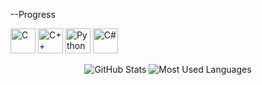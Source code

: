 --Progress
<p>
  <img src="https://cdn.jsdelivr.net/gh/devicons/devicon/icons/c/c-original.svg" alt="C" width="40" height="40"/>
  <img src="https://cdn.jsdelivr.net/gh/devicons/devicon/icons/cplusplus/cplusplus-original.svg" alt="C++" width="40" height="40"/>
  <img src="https://cdn.jsdelivr.net/gh/devicons/devicon/icons/python/python-original.svg" alt="Python" width="40" height="40"/>
  <img src="https://cdn.jsdelivr.net/gh/devicons/devicon/icons/csharp/csharp-original.svg" alt="C#" width="40" height="40"/>
</p>

<p align="center">
  <img src="https://github-readme-stats.vercel.app/api?username=Rebaoo&show_icons=true&theme=transparent" alt="GitHub Stats" />
  <img src="https://github-readme-stats.vercel.app/api/top-langs/?username=Rebaoo&theme=transparent" alt="Most Used Languages" />
</p>
